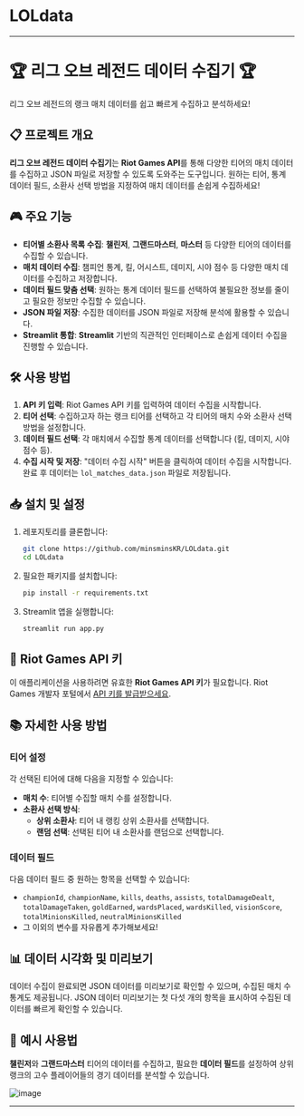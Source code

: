 # LOLdata

---

# 🏆 리그 오브 레전드 데이터 수집기 🏆

리그 오브 레전드의 랭크 매치 데이터를 쉽고 빠르게 수집하고 분석하세요!

## 📋 프로젝트 개요

**리그 오브 레전드 데이터 수집기**는 **Riot Games API**를 통해 다양한 티어의 매치 데이터를 수집하고 JSON 파일로 저장할 수 있도록 도와주는 도구입니다. 원하는 티어, 통계 데이터 필드, 소환사 선택 방법을 지정하여 매치 데이터를 손쉽게 수집하세요!

## 🎮 주요 기능

- **티어별 소환사 목록 수집**: **챌린저**, **그랜드마스터**, **마스터** 등 다양한 티어의 데이터를 수집할 수 있습니다.
- **매치 데이터 수집**: 챔피언 통계, 킬, 어시스트, 데미지, 시야 점수 등 다양한 매치 데이터를 수집하고 저장합니다.
- **데이터 필드 맞춤 선택**: 원하는 통계 데이터 필드를 선택하여 불필요한 정보를 줄이고 필요한 정보만 수집할 수 있습니다.
- **JSON 파일 저장**: 수집한 데이터를 JSON 파일로 저장해 분석에 활용할 수 있습니다.
- **Streamlit 통합**: **Streamlit** 기반의 직관적인 인터페이스로 손쉽게 데이터 수집을 진행할 수 있습니다.

## 🛠️ 사용 방법

1. **API 키 입력**: Riot Games API 키를 입력하여 데이터 수집을 시작합니다.
2. **티어 선택**: 수집하고자 하는 랭크 티어를 선택하고 각 티어의 매치 수와 소환사 선택 방법을 설정합니다.
3. **데이터 필드 선택**: 각 매치에서 수집할 통계 데이터를 선택합니다 (킬, 데미지, 시야 점수 등).
4. **수집 시작 및 저장**: "데이터 수집 시작" 버튼을 클릭하여 데이터 수집을 시작합니다. 완료 후 데이터는 `lol_matches_data.json` 파일로 저장됩니다.

## 📥 설치 및 설정

1. 레포지토리를 클론합니다:
    ```bash
    git clone https://github.com/minsminsKR/LOLdata.git
    cd LOLdata
    ```
2. 필요한 패키지를 설치합니다:
    ```bash
    pip install -r requirements.txt
    ```
3. Streamlit 앱을 실행합니다:
    ```bash
    streamlit run app.py
    ```

## 🔑 Riot Games API 키

이 애플리케이션을 사용하려면 유효한 **Riot Games API 키**가 필요합니다. Riot Games 개발자 포털에서 [API 키를 발급받으세요](https://developer.riotgames.com/).

## 📚 자세한 사용 방법

### 티어 설정
각 선택된 티어에 대해 다음을 지정할 수 있습니다:
- **매치 수**: 티어별 수집할 매치 수를 설정합니다.
- **소환사 선택 방식**:
  - **상위 소환사**: 티어 내 랭킹 상위 소환사를 선택합니다.
  - **랜덤 선택**: 선택된 티어 내 소환사를 랜덤으로 선택합니다.

### 데이터 필드
다음 데이터 필드 중 원하는 항목을 선택할 수 있습니다:
- `championId`, `championName`, `kills`, `deaths`, `assists`, `totalDamageDealt`, `totalDamageTaken`, `goldEarned`, `wardsPlaced`, `wardsKilled`, `visionScore`, `totalMinionsKilled`, `neutralMinionsKilled`
- 그 이외의 변수를 자유롭게 추가해보세요!

## 📊 데이터 시각화 및 미리보기

데이터 수집이 완료되면 JSON 데이터를 미리보기로 확인할 수 있으며, 수집된 매치 수 통계도 제공됩니다. JSON 데이터 미리보기는 첫 다섯 개의 항목을 표시하여 수집된 데이터를 빠르게 확인할 수 있습니다.

## 📝 예시 사용법

**챌린저**와 **그랜드마스터** 티어의 데이터를 수집하고, 필요한 **데이터 필드**를 설정하여 상위 랭크의 고수 플레이어들의 경기 데이터를 분석할 수 있습니다.

![image](https://github.com/user-attachments/assets/9ca4c5af-16b5-447c-bdf5-5be9c5637c0a)


---
